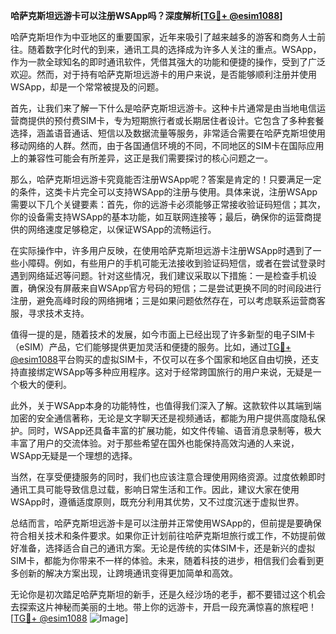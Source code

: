 **哈萨克斯坦远游卡可以注册WSApp吗？深度解析[[TG💪+ @esim1088](https://t.me/s/esim1088)]**

哈萨克斯坦作为中亚地区的重要国家，近年来吸引了越来越多的游客和商务人士前往。随着数字化时代的到来，通讯工具的选择成为许多人关注的重点。WSApp，作为一款全球知名的即时通讯软件，凭借其强大的功能和便捷的操作，受到了广泛欢迎。然而，对于持有哈萨克斯坦远游卡的用户来说，是否能够顺利注册并使用WSApp，却是一个常常被提及的问题。

首先，让我们来了解一下什么是哈萨克斯坦远游卡。这种卡片通常是由当地电信运营商提供的预付费SIM卡，专为短期旅行者或长期居住者设计。它包含了多种套餐选择，涵盖语音通话、短信以及数据流量等服务，非常适合需要在哈萨克斯坦使用移动网络的人群。然而，由于各国通信环境的不同，不同地区的SIM卡在国际应用上的兼容性可能会有所差异，这正是我们需要探讨的核心问题之一。

那么，哈萨克斯坦远游卡究竟能否注册WSApp呢？答案是肯定的！只要满足一定的条件，这类卡片完全可以支持WSApp的注册与使用。具体来说，注册WSApp需要以下几个关键要素：首先，你的远游卡必须能够正常接收验证码短信；其次，你的设备需支持WSApp的基本功能，如互联网连接等；最后，确保你的运营商提供的网络速度足够稳定，以保证WSApp的流畅运行。

在实际操作中，许多用户反映，在使用哈萨克斯坦远游卡注册WSApp时遇到了一些小障碍。例如，有些用户的手机可能无法接收到验证码短信，或者在尝试登录时遇到网络延迟等问题。针对这些情况，我们建议采取以下措施：一是检查手机设置，确保没有屏蔽来自WSApp官方号码的短信；二是尝试更换不同的时间段进行注册，避免高峰时段的网络拥堵；三是如果问题依然存在，可以考虑联系运营商客服，寻求技术支持。

值得一提的是，随着技术的发展，如今市面上已经出现了许多新型的电子SIM卡（eSIM）产品，它们能够提供更加灵活和便捷的服务。比如，通过[TG💪+ @esim1088](https://t.me/s/esim1088)平台购买的虚拟SIM卡，不仅可以在多个国家和地区自由切换，还支持直接绑定WSApp等多种应用程序。这对于经常跨国旅行的用户来说，无疑是一个极大的便利。

此外，关于WSApp本身的功能特性，也值得我们深入了解。这款软件以其端到端加密的安全通信著称，无论是文字聊天还是视频通话，都能为用户提供高度隐私保护。同时，WSApp还具备丰富的扩展功能，如文件传输、语音消息录制等，极大丰富了用户的交流体验。对于那些希望在国外也能保持高效沟通的人来说，WSApp无疑是一个理想的选择。

当然，在享受便捷服务的同时，我们也应该注意合理使用网络资源。过度依赖即时通讯工具可能导致信息过载，影响日常生活和工作。因此，建议大家在使用WSApp时，遵循适度原则，既充分利用其优势，又不过度沉迷于虚拟世界。

总结而言，哈萨克斯坦远游卡是可以注册并正常使用WSApp的，但前提是要确保符合相关技术和条件要求。如果你正计划前往哈萨克斯坦旅行或工作，不妨提前做好准备，选择适合自己的通讯方案。无论是传统的实体SIM卡，还是新兴的虚拟SIM卡，都能为你带来不一样的体验。未来，随着科技的进步，相信我们会看到更多创新的解决方案出现，让跨境通讯变得更加简单和高效。

无论你是初次踏足哈萨克斯坦的新手，还是久经沙场的老手，都不要错过这个机会去探索这片神秘而美丽的土地。带上你的远游卡，开启一段充满惊喜的旅程吧！[[TG💪+ @esim1088](https://t.me/s/esim1088) ![Image](https://i.postimg.cc/4NQfJmqS/Snipaste-2025-05-13-00-14-12.png)]